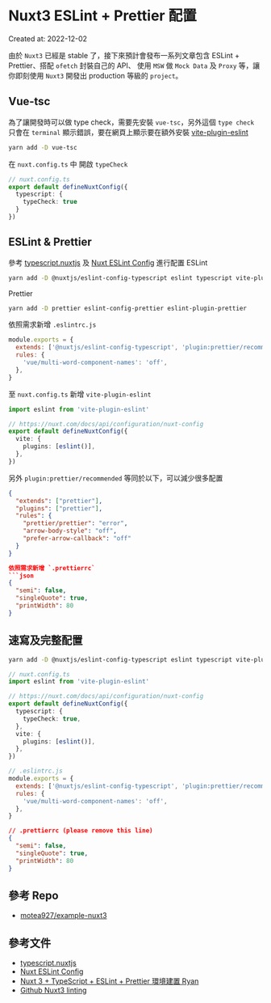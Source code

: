 # Nuxt3 ESLint + Prettier 配置
Created at: 2022-12-02

由於 `Nuxt3` 已經是 stable 了，接下來預計會發布一系列文章包含 ESLint + Prettier、搭配 `ofetch` 封裝自己的 API、 使用 `MSW` 做 `Mock Data` 及 `Proxy` 等，讓你即刻使用 `Nuxt3` 開發出 production 等級的 `project`。

## Vue-tsc

為了讓開發時可以做 type check，需要先安裝 `vue-tsc`，另外這個 `type check` 只會在 `terminal` 顯示錯誤，要在網頁上顯示要在額外安裝 [vite-plugin-eslint](https://www.npmjs.com/package/vite-plugin-eslint)

```bash
yarn add -D vue-tsc
```

在 `nuxt.config.ts` 中 開啟 `typeCheck`

```ts
// nuxt.config.ts
export default defineNuxtConfig({
  typescript: {
    typeCheck: true
  }
})
```

## ESLint & Prettier

參考 [typescript.nuxtjs](https://typescript.nuxtjs.org/guide/lint) 及 [Nuxt ESLint Config](https://github.com/nuxt/eslint-config) 進行配置 ESLint

```bash
yarn add -D @nuxtjs/eslint-config-typescript eslint typescript vite-plugin-eslint
```

Prettier

```bash
yarn add -D prettier eslint-config-prettier eslint-plugin-prettier
```

依照需求新增 `.eslintrc.js`
```js
module.exports = {
  extends: ['@nuxtjs/eslint-config-typescript', 'plugin:prettier/recommended'],
  rules: {
    'vue/multi-word-component-names': 'off',
  },
}
```

至 `nuxt.config.ts` 新增 `vite-plugin-eslint`
```ts
import eslint from 'vite-plugin-eslint'

// https://nuxt.com/docs/api/configuration/nuxt-config
export default defineNuxtConfig({
  vite: {
    plugins: [eslint()],
  },
})

```

另外 `plugin:prettier/recommended` 等同於以下，可以減少很多配置

```json
{
  "extends": ["prettier"],
  "plugins": ["prettier"],
  "rules": {
    "prettier/prettier": "error",
    "arrow-body-style": "off",
    "prefer-arrow-callback": "off"
  }
}

依照需求新增 `.prettierrc`
```json
{
  "semi": false,
  "singleQuote": true,
  "printWidth": 80
}
```


## 速寫及完整配置
```bash
yarn add -D @nuxtjs/eslint-config-typescript eslint typescript vite-plugin-eslint prettier eslint-config-prettier eslint-plugin-prettier
```

```ts
// nuxt.config.ts
import eslint from 'vite-plugin-eslint'

// https://nuxt.com/docs/api/configuration/nuxt-config
export default defineNuxtConfig({
  typescript: {
    typeCheck: true,
  },
  vite: {
    plugins: [eslint()],
  },
})

```

```js
// .eslintrc.js
module.exports = {
  extends: ['@nuxtjs/eslint-config-typescript', 'plugin:prettier/recommended'],
  rules: {
    'vue/multi-word-component-names': 'off',
  },
}

```


```json
// .prettierrc (please remove this line)
{
  "semi": false,
  "singleQuote": true,
  "printWidth": 80
}

```

## 參考 Repo
- [motea927/example-nuxt3](https://github.com/motea927/example-nuxt3/commit/ba52e33c43457024e270b318e97aff107a74ae17)

## 參考文件
- [typescript.nuxtjs](https://typescript.nuxtjs.org/guide/lint)
- [Nuxt ESLint Config](https://github.com/nuxt/eslint-config)
- [Nuxt 3 + TypeScript + ESLint + Prettier 環境建置 Ryan](https://ithelp.ithome.com.tw/articles/10293758)
- [Github Nuxt3 linting](https://github.com/nuxt/framework/discussions/2815)
